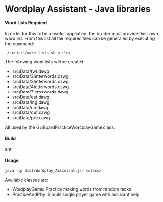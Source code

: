 # Wordplay Assistant - Java libraries


#### Word Lists Required

In order for this to be a usefull appliation, the builder must provide their own word list.  From this list all the required files can be generated by executing the command:

```
./scripts/make_lists.sh <file>
```

The following word lists will be created:

- src/Data/twl.dawg
- src/Data/2letterwords.dawg
- src/Data/3letterwords.dawg
- src/Data/4letterwords.dawg
- src/Data/7letterwords.dawg
- src/Data/est.dawg
- src/Data/ing.dawg
- src/Data/un.dawg
- src/Data/out.dawg
- src/Data/pre.dawg

All used by the GuiBoardPracticeWordplayGame class.

#### Build

ant

#### Usage

```
java -cp dist/Wordplay_Assistant.jar <class>
```

Available classes are:

- WordplayGame: Practice making words from random racks
- PracticeAndPlay: Simple single player game with assistant help

